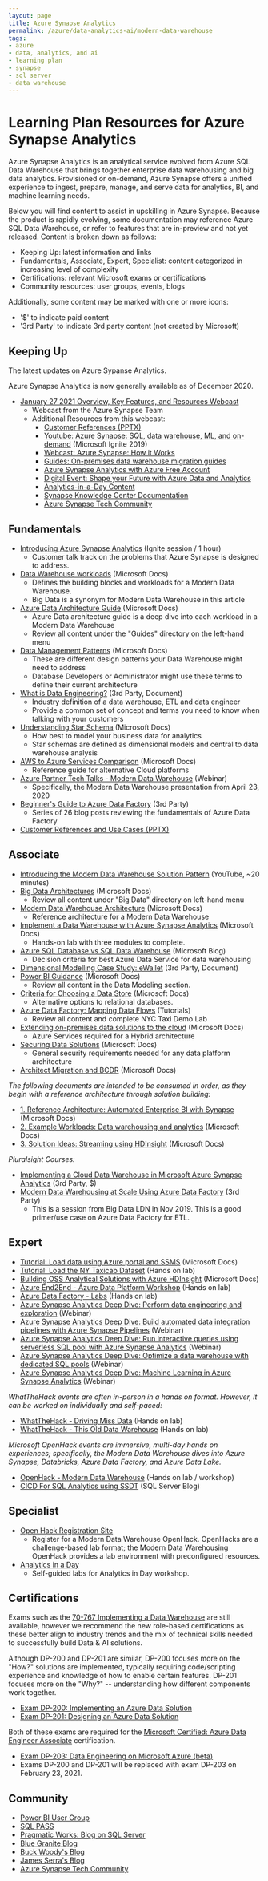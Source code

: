 ```yaml
---
layout: page
title: Azure Synapse Analytics
permalink: /azure/data-analytics-ai/modern-data-warehouse
tags: 
- azure
- data, analytics, and ai
- learning plan
- synapse
- sql server
- data warehouse
---
```


# Learning Plan Resources for Azure Synapse Analytics

Azure Synapse Analytics is an analytical service evolved from Azure SQL Data Warehouse that brings together enterprise data warehousing and big data analytics. Provisioned or on-demand, Azure Synapse offers a unified experience to ingest, prepare, manage, and serve data for analytics, BI, and machine learning needs.

Below you will find content to assist in upskilling in Azure Synapse. Because the product is rapidly evolving, some documentation may reference Azure SQL Data Warehouse, or refer to features that are in-preview and not yet released. Content is broken down as follows:

* Keeping Up: latest information and links 
* Fundamentals, Associate, Expert, Specialist: content categorized in increasing level of complexity
* Certifications: relevant Microsoft exams or certifications
* Community resources: user groups, events, blogs

Additionally, some content may be marked with one or more icons:

* '$' to indicate paid content
* '3rd Party' to indicate 3rd party content (not created by Microsoft)

## Keeping Up

The latest updates on Azure Sypanse Analytics.

Azure Synapse Analytics is now generally available as of December 2020. 

* [January 27 2021 Overview, Key Features, and Resources Webcast](https://microsoftevent.eventbuilder.com/event/37611)
  * Webcast from the Azure Synapse Team
  * Additional Resources from this webcast:
    * [Customer References (PPTX)](https://www.microsoft.com/azure/partners/resources/azure-synapse-analytics-customer-references)
    * [Youtube: Azure Synapse: SQL, data warehouse, ML, and on-demand](https://www.youtube.com/watch?v=ixJlsYc3Lwc) (Microsoft Ignite 2019)
    * [Webcast: Azure Synapse: How it Works](https://info.microsoft.com/Virtual-Event-Azure-Synapse-Analytics-How-It-Works-On-Demand-Registration.html)
    * [Guides: On-premises data warehouse migration guides](https://partner.microsoft.com/en-us/asset/collection/on-premises-data-warehouse-migration-to-azure-synapse-analtyics#/)
    * [Azure Synapse Analytics with Azure Free Account](https://azure.microsoft.com/en-us/free/synapse-analytics/)
    * [Digital Event: Shape your Future with Azure Data and Analytics](https://azuredataandanalytics2020.eventcore.com)
    * [Analytics-in-a-Day Content](https://partner.microsoft.com/en-us/asset/collection/analytics-in-a-day#/)
    * [Synapse Knowledge Center Documentation](https://docs.microsoft.com/en-us/azure/synapse-analytics/get-started-knowledge-center)
    * [Azure Synapse Tech Community](https://techcommunity.microsoft.com/t5/azure-synapse-analytics/bg-p/AzureSynapseAnalyticsBlog)


## Fundamentals

* [Introducing Azure Synapse Analytics](https://azure.microsoft.com/en-us/resources/videos/ignite-2019-new-introducing-azure-synapse-analytics-the-next-evolution-of-sql-data-warehouse-for-every-data-professional/) (Ignite session / 1 hour)
  * Customer talk track on the problems that Azure Synapse is designed to address.
* [Data Warehouse workloads](https://docs.microsoft.com/en-us/azure/architecture/guide/architecture-styles/big-data) (Microsoft Docs)
  * Defines the building blocks and workloads for a Modern Data Warehouse.
  * Big Data is a synonym for Modern Data Warehouse in this article
* [Azure Data Architecture Guide](https://docs.microsoft.com/en-us/azure/architecture/data-guide/) (Microsoft Docs)
  * Azure Data architecture guide is a deep dive into each workload in a Modern Data Warehouse
  * Review all content under the "Guides" directory on the left-hand menu
* [Data Management Patterns](https://docs.microsoft.com/en-us/azure/architecture/patterns/category/data-management) (Microsoft Docs)
  * These are different design patterns your Data Warehouse might need to address
  * Database Developers or Administrator might use these terms to define their current architecture
* [What is Data Engineering?](https://medium.com/datadriveninvestor/what-is-data-engineering-explaining-the-data-pipeline-data-warehouse-and-data-engineer-role-1a4b182e0d16) (3rd Party, Document)
  * Industry definition of a data warehouse, ETL and data engineer
  * Provide a common set of concept and terms you need to know when talking with your customers
* [Understanding Star Schema](https://docs.microsoft.com/en-us/power-bi/guidance/star-schema) (Microsoft Docs)
  * How best to model your business data for analytics
  * Star schemas are defined as dimensional models and central to data warehouse analysis
* [AWS to Azure Services Comparison](https://docs.microsoft.com/en-us/azure/architecture/aws-professional/services
) (Microsoft Docs)
  * Reference guide for alternative Cloud platforms
* [Azure Partner Tech Talks - Modern Data Warehouse](https://aka.ms/azurepartnerstechtalks) (Webinar)
  * Specifically, the Modern Data Warehouse presentation from April 23, 2020
* [Beginner's Guide to Azure Data Factory](https://www.cathrinewilhelmsen.net/series/beginners-guide-azure-data-factory/) (3rd Party)
  * Series of 26 blog posts reviewing the fundamentals of Azure Data Factory
* [Customer References and Use Cases (PPTX)](https://www.microsoft.com/azure/partners/resources/azure-synapse-analytics-customer-references)

## Associate

* [Introducing the Modern Data Warehouse Solution Pattern](https://youtube.com/watch?v=7MDCWgxPnVY) (YouTube, ~20 minutes)
* [Big Data Architectures](https://docs.microsoft.com/en-us/azure/architecture/data-guide/big-data/) (Microsoft Docs)
  * Review all content under "Big Data" directory on left-hand menu
* [Modern Data Warehouse Architecture](https://docs.microsoft.com/en-us/azure/architecture/solution-ideas/articles/modern-data-warehouse) (Microsoft Docs)
  * Reference architecture for a Modern Data Warehouse
* [Implement a Data Warehouse with Azure Synapse Analytics](https://docs.microsoft.com/en-us/learn/paths/implement-sql-data-warehouse/) (Microsoft Docs)
  * Hands-on lab with three modules to complete.
* [Azure SQL Database vs SQL Data Warehouse](https://www.jamesserra.com/archive/2016/08/azure-sql-database-vs-sql-data-warehouse/) (Microsoft Blog)
  * Decision criteria for best Azure Data Service for data warehousing
* [Dimensional Modelling Case Study: eWallet](https://towardsdatascience.com/data-warehouse-dimensional-modelling-use-case-study-ewallet-d9d16f559181) (3rd Party, Document)
* [Power BI Guidance](https://docs.microsoft.com/en-us/power-bi/guidance/) (Microsoft Docs)
  * Review all content in the Data Modeling section.
* [Criteria for Choosing a Data Store](https://docs.microsoft.com/en-us/azure/architecture/guide/technology-choices/data-store-comparison) (Microsoft Docs)
  * Alternative options to relational databases.
* [Azure Data Factory: Mapping Data Flows](https://github.com/kromerm/adfdataflowdocs/blob/master/patterns/adfdataflowlinks.md) (Tutorials)
  * Review all content and complete NYC Taxi Demo Lab
* [Extending on-premises data solutions to the cloud](https://docs.microsoft.com/en-us/azure/architecture/data-guide/scenarios/hybrid-on-premises-and-cloud) (Microsoft Docs)
  * Azure Services required for a Hybrid architecture
* [Securing Data Solutions](https://docs.microsoft.com/en-us/azure/architecture/data-guide/scenarios/securing-data-solutions) (Microsoft Docs)
  * General security requirements needed for any data platform architecture
* [Architect Migration and BCDR](https://docs.microsoft.com/en-us/learn/paths/architect-migration-bcdr/) (Microsoft Docs)

_The following documents are intended to be consumed in order, as they begin with a reference architecture through solution building:_

* [1. Reference Architecture: Automated Enterprise BI with Synapse](https://docs.microsoft.com/en-us/azure/architecture/reference-architectures/data/enterprise-bi-adf) (Microsoft Docs)
* [2. Example Workloads: Data warehousing and analytics](https://docs.microsoft.com/en-us/azure/architecture/example-scenario/data/data-warehouse) (Microsoft Docs)
* [3. Solution Ideas: Streaming using HDInsight](https://docs.microsoft.com/en-us/azure/architecture/solution-ideas/articles/streaming-using-hdinsight) (Microsoft Docs)

_Pluralsight Courses:_

* [Implementing a Cloud Data Warehouse in Microsoft Azure Synapse Analytics](https://www.pluralsight.com/courses/microsoft-azure-implementing-cloud-data-warehouses) (3rd Party, $)
* [Modern Data Warehousing at Scale Using Azure Data Factory](https://www.pluralsight.com/courses/big-data-ldn-session-25) (3rd Party)
  * This is a session from Big Data LDN in Nov 2019. This is a good primer/use case on Azure Data Factory for ETL.

## Expert

* [Tutorial: Load data using Azure portal and SSMS](https://docs.microsoft.com/en-us/azure/synapse-analytics/sql-data-warehouse/load-data-wideworldimportersdw) (Microsoft Docs)
* [Tutorial: Load the NY Taxicab Dataset](https://docs.microsoft.com/en-us/azure/synapse-analytics/sql-data-warehouse/load-data-from-azure-blob-storage-using-polybase) (Hands on lab)
* [Building OSS Analytical Solutions with Azure HDInsight](https://docs.microsoft.com/en-us/learn/paths/build-oss-analytical-solutions-az-hdinsight/) (Microsoft Docs)
* [Azure End2End - Azure Data Platform Workshop](https://github.com/fabragaMS/ADPE2E) (Hands on lab)
* [Azure Data Factory - Labs](https://github.com/kromerm/ADF_Labs) (Hands on lab)
* [Azure Synapse Analytics Deep Dive: Perform data engineering and exploration](https://note.microsoft.com/US-NOGEP-WBNR-FY21-02Feb-22-AzureSynapseAnalyticsDeepDivePerformdataengineeringandexploration-SRDEM55626-01_Registration.html) (Webinar)
* [Azure Synapse Analytics Deep Dive: Build automated data integration pipelines with Azure Synapse Pipelines](https://note.microsoft.com/US-NOGEP-WBNR-FY21-02Feb-23-AzureSynapseAnalyticsDeepDiveBuildautomateddataintegrationpipelineswithAzureSynapsePipelines-SRDEM55626-02_Registration.html) (Webinar)
* [Azure Synapse Analytics Deep Dive: Run interactive queries using serverless SQL pool with Azure Synapse Analytics](https://note.microsoft.com/US-NOGEP-WBNR-FY21-02Feb-24-AzureSynapseAnalyticsDeepDiveRuninteractivequeriesusingserverlessSQLpoolwithAzureSynapseAnalytics-SRDEM55626_Registration.html) (Webinar)
* [Azure Synapse Analytics Deep Dive: Optimize a data warehouse with dedicated SQL pools](https://note.microsoft.com/US-NOGEP-WBNR-FY21-02Feb-25-AzureSynapseAnalyticsDeepDiveOptimizeadatawarehousewithdedicatedSQLpools-SRDEM55626_Registration.html) (Webinar)
* [Azure Synapse Analytics Deep Dive: Machine Learning in Azure Synapse Analytics](https://note.microsoft.com/US-NOGEP-WBNR-FY21-02Feb-26-AzureSynapseAnalyticsDeepDiveMachineLearninginAzureSynapseAnalytics-SRDEM55626_Registration.html) (Webinar)

_WhatTheHack events are often in-person in a hands on format.  However, it can be worked on individually and self-paced:_

* [WhatTheHack - Driving Miss Data](https://github.com/microsoft/WhatTheHack/tree/master/003-DrivingMissData) (Hands on lab)
* [WhatTheHack - This Old Data Warehouse](https://github.com/microsoft/WhatTheHack/tree/master/019-ThisOldDataWarehouse) (Hands on lab)

_Microsoft OpenHack events are immersive, multi-day hands on experiences; specifically, the Modern Data Warehouse dives into Azure Synapse, Databricks, Azure Data Factory, and Azure Data Lake._

* [OpenHack - Modern Data Warehouse](https://openhack.microsoft.com/) (Hands on lab / workshop)
* [CICD For SQL Analytics using SSDT](https://cloudblogs.microsoft.com/sqlserver/2019/11/07/new-in-azure-synapse-analytics-cicd-for-sql-analytics-using-sql-server-data-tools/) (SQL Server Blog)

## Specialist

* [Open Hack Registration Site](https://openhacks.azurewebsites.net/labs/player/openhack_-_modern_data_warehousing_2bd410cacc6b_3_0)
  * Register for a Modern Data Warehouse OpenHack. OpenHacks are a challenge-based lab format; the Modern Data Warehousing OpenHack provides a lab environment with preconfigured resources.
* [Analytics in a Day](https://github.com/abrahams1/azsynapselabsny)
  * Self-guided labs for Analytics in Day workshop.

## Certifications

Exams such as the [70-767 Implementing a Data Warehouse](https://www.microsoft.com/en-us/learning/exam-70-767.aspx) are still available, however we recommend the new role-based certifications as these better align to industry trends and the mix of technical skills needed to successfully build Data & AI solutions.

Although DP-200 and DP-201 are similar, DP-200 focuses more on the "How?" solutions are implemented, typically requiring code/scripting experience and knowledge of how to enable certain features.  DP-201 focuses more on the "Why?" -- understanding how different components work together.

* [Exam DP-200: Implementing an Azure Data Solution](https://docs.microsoft.com/en-us/learn/certifications/exams/dp-200)
* [Exam DP-201: Designing an Azure Data Solution](https://docs.microsoft.com/en-us/learn/certifications/exams/dp-201)

Both of these exams are required for the [Microsoft Certified: Azure Data Engineer Associate](https://docs.microsoft.com/en-us/learn/certifications/azure-data-engineer?wt.mc_id=learningredirect_certs-web-wwl) certification.

* [Exam DP-203: Data Engineering on Microsoft Azure (beta)](https://docs.microsoft.com/en-us/learn/certifications/exams/dp-203)
 * Exams DP-200 and DP-201 will be replaced with exam DP-203 on February 23, 2021.

## Community

* [Power BI User Group](https://www.pbiusergroup.com/home)
* [SQL PASS](https://www.pass.org/)
* [Pragmatic Works: Blog on SQL Server](https://blog.pragmaticworks.com)
* [Blue Granite Blog](https://www.blue-granite.com/blog)
* [Buck Woody's Blog](https://buckwoody.wordpress.com/)
* [James Serra's Blog](https://www.jamesserra.com/)
* [Azure Synapse Tech Community](https://techcommunity.microsoft.com/t5/azure-synapse-analytics/bg-p/AzureSynapseAnalyticsBlog)
